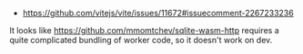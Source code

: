 - https://github.com/vitejs/vite/issues/11672#issuecomment-2267233236

It looks like https://github.com/mmomtchev/sqlite-wasm-http requires a quite complicated bundling of worker code, so it doesn't work on dev.
